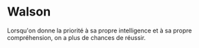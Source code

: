 # Walson

Lorsqu'on donne la priorité à sa propre intelligence et à sa propre compréhension, on a plus de chances de réussir.

